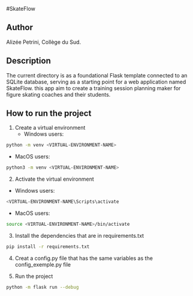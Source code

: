 #SkateFlow

## Author
Alizée Petrini, Collège du Sud.

## Description
The current directory is as a foundational Flask template connected to an SQLite database, serving as a starting point for a web application named SkateFlow. this app aim to create a training session planning maker for figure skating coaches and their students.
## How to run the project
1. Create a virtual environment
   * Windows users:
```bash
python -m venv <VIRTUAL-ENVIRONMENT-NAME>
```
   * MacOS users:
```bash
python3 -m venv <VIRTUAL-ENVIRONMENT-NAME>
```

2. Activate the virtual environment
  * Windows users:
```bash
<VIRTUAL-ENVIRONMENT-NAME\Scripts\activate
```
  * MacOS users:
```bash
source <VIRTUAL-ENVIRONMENT-NAME>/bin/activate
```

3. Install the dependencies that are in requirements.txt
```bash
pip install -r requirements.txt
```

4. Creat a config.py file that has the same variables as the config_exemple.py file

5. Run the project
```bash
python -m flask run --debug
```
